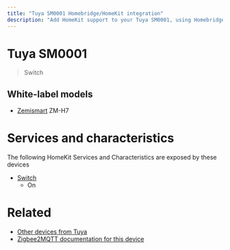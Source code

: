 ```yaml
---
title: "Tuya SM0001 Homebridge/HomeKit integration"
description: "Add HomeKit support to your Tuya SM0001, using Homebridge, Zigbee2MQTT and homebridge-z2m."
---
```

<!---
This file has been GENERATED using src/docgen/docgen.ts
DO NOT EDIT THIS FILE MANUALLY!
-->
# Tuya SM0001
> Switch


## White-label models
* [Zemismart](../index.md#zemismart) ZM-H7

# Services and characteristics
The following HomeKit Services and Characteristics are exposed by
these devices

* [Switch](../../switch.md)
  * On


# Related
* [Other devices from Tuya](../index.md#tuya)
* [Zigbee2MQTT documentation for this device](https://www.zigbee2mqtt.io/devices/SM0001.html)